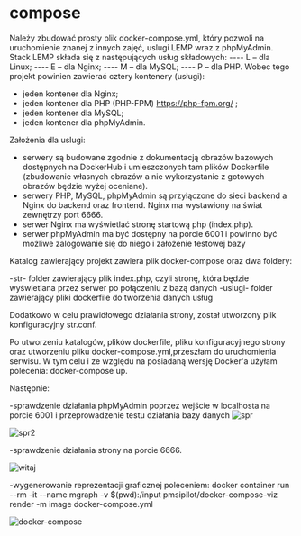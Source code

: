 # compose
Należy zbudować prosty plik docker-compose.yml, który
pozwoli na uruchomienie znanej z innych zajęć, uslugi LEMP wraz z phpMyAdmin. Stack
LEMP składa się z następujących usług składowych:
---- L – dla Linux;
---- E – dla Nginx;
---- M – dla MySQL;
---- P – dla PHP.
Wobec tego projekt powinien zawierać cztery kontenery (usługi):
- jeden kontener dla Nginx;
- jeden kontener dla PHP (PHP-FPM) https://php-fpm.org/ ;
- jeden kontener dla MySQL;
- jeden kontener dla phpMyAdmin. 

Założenia dla uslugi:
- serwery są budowane zgodnie z dokumentacją obrazów bazowych dostępnych na
DockerHub i umieszczonych tam plików Dockerfile (zbudowanie własnych obrazów a nie
wykorzystanie z gotowych obrazów będzie wyżej oceniane).
- serwery PHP, MySQL, phpMyAdmin są przyłączone do sieci backend a Nginx do
backend oraz frontend. Nginx ma wystawiony na świat zewnętrzy port 6666.
- serwer Nginx ma wyświetlać stronę startową php (index.php).
- serwer phpMyAdmin ma być dostępny na porcie 6001 i powinno być możliwe
zalogowanie się do niego i założenie testowej bazy

Katalog zawierający projekt zawiera plik docker-compose oraz dwa foldery:

-str- folder zawierający plik index.php, czyli stronę, która będzie wyświetlana przez serwer po połączeniu z bazą danych
-uslugi- folder zawierający pliki dockerfile do tworzenia danych usług

Dodatkowo w celu prawidłowego działania strony, został utworzony plik konfiguracyjny str.conf.

Po utworzeniu katalogów, plików dockerfile, pliku konfiguracyjnego strony oraz utworzeniu pliku docker-compose.yml,przeszłam do uruchomienia serwisu. W tym celu i ze względu na posiadaną wersję Docker'a użyłam polecenia: docker-compose up.

Następnie:

-sprawdzenie działania phpMyAdmin poprzez wejście w localhosta na porcie 6001 i przeprowadzenie testu działania bazy danych
![spr](https://user-images.githubusercontent.com/94804536/145884526-9ec0bc71-62e5-4267-b63f-c7e71fb6b783.png)

![spr2](https://user-images.githubusercontent.com/94804536/145884649-ba9bb398-6194-46b7-96b0-f8bf4aad2127.png)

-sprawdzenie działania strony na porcie 6666.

![witaj](https://user-images.githubusercontent.com/94804536/145884732-65549ff2-bf98-4c77-a03f-94c99c72f676.png)

-wygenerowanie reprezentacji graficznej poleceniem: docker container run --rm -it --name mgraph -v $(pwd):/input pmsipilot/docker-compose-viz render -m image docker-compose.yml

![docker-compose](https://user-images.githubusercontent.com/94804536/145884829-f84e377a-110f-4485-b72d-a2618f1631b8.png)
